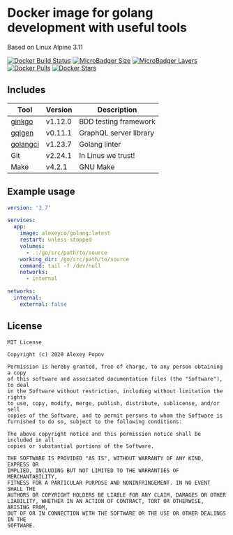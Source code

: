 # Docker image for golang development with useful tools
Based on Linux Alpine 3.11

[![Docker Build Status](https://img.shields.io/docker/cloud/build/alexeyco/golang)](https://hub.docker.com/r/alexeyco/golang)
[![MicroBadger Size](https://img.shields.io/microbadger/image-size/alexeyco/golang)](https://hub.docker.com/r/alexeyco/golang)
[![MicroBadger Layers](https://img.shields.io/microbadger/layers/alexeyco/golang)](https://hub.docker.com/r/alexeyco/golang)
[![Docker Pulls](https://img.shields.io/docker/pulls/alexeyco/golang)](https://hub.docker.com/r/alexeyco/golang)
[![Docker Stars](https://img.shields.io/docker/stars/alexeyco/golang)](https://hub.docker.com/r/alexeyco/golang)

## Includes
| Tool                                                  | Version | Description            |
|-------------------------------------------------------|---------|------------------------|
| [ginkgo](https://github.com/onsi/ginkgo)              | v1.12.0 | BDD testing framework  |
| [gqlgen](https://github.com/99designs/gqlgen)         | v0.11.1 | GraphQL server library |
| [golangci](https://github.com/golangci/golangci-lint) | v1.23.7 | Golang linter          |
| Git                                                   | v2.24.1 | In Linus we trust!     |
| Make                                                  | v4.2.1  | GNU Make               |

## Example usage
```yaml
version: '3.7'

services:
  app:
    image: alexeyco/golang:latest
    restart: unless-stopped
    volumes:
      - .:/go/src/path/to/source
    working_dir: /go/src/path/to/source
    command: tail -f /dev/null
    networks:
      - internal

networks:
  internal:
    external: false
```

## License

```
MIT License

Copyright (c) 2020 Alexey Popov

Permission is hereby granted, free of charge, to any person obtaining a copy
of this software and associated documentation files (the "Software"), to deal
in the Software without restriction, including without limitation the rights
to use, copy, modify, merge, publish, distribute, sublicense, and/or sell
copies of the Software, and to permit persons to whom the Software is
furnished to do so, subject to the following conditions:

The above copyright notice and this permission notice shall be included in all
copies or substantial portions of the Software.

THE SOFTWARE IS PROVIDED "AS IS", WITHOUT WARRANTY OF ANY KIND, EXPRESS OR
IMPLIED, INCLUDING BUT NOT LIMITED TO THE WARRANTIES OF MERCHANTABILITY,
FITNESS FOR A PARTICULAR PURPOSE AND NONINFRINGEMENT. IN NO EVENT SHALL THE
AUTHORS OR COPYRIGHT HOLDERS BE LIABLE FOR ANY CLAIM, DAMAGES OR OTHER
LIABILITY, WHETHER IN AN ACTION OF CONTRACT, TORT OR OTHERWISE, ARISING FROM,
OUT OF OR IN CONNECTION WITH THE SOFTWARE OR THE USE OR OTHER DEALINGS IN THE
SOFTWARE.
```
